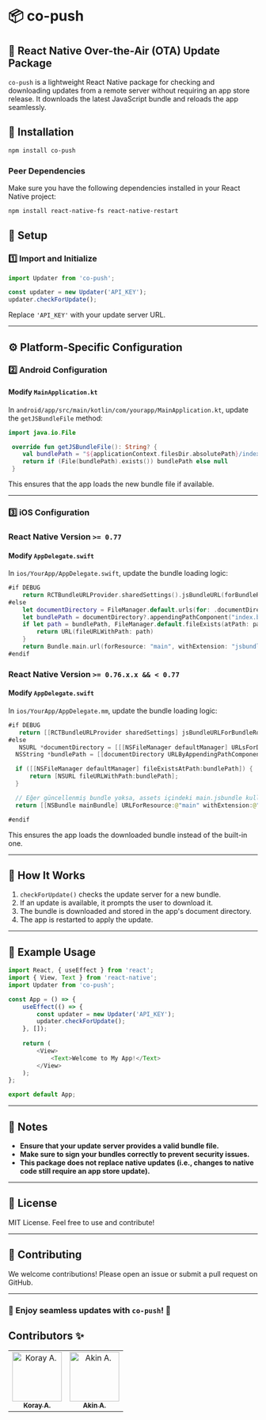 # 📦 co-push

## 🚀 React Native Over-the-Air (OTA) Update Package

`co-push` is a lightweight React Native package for checking and downloading updates from a remote server without requiring an app store release. It downloads the latest JavaScript bundle and reloads the app seamlessly.

## 📌 Installation

```sh
npm install co-push
```

### Peer Dependencies

Make sure you have the following dependencies installed in your React Native project:

```sh
npm install react-native-fs react-native-restart
```

## 🔧 Setup

### **1️⃣ Import and Initialize**

```javascript
import Updater from 'co-push';

const updater = new Updater('API_KEY');
updater.checkForUpdate();
```

Replace `'API_KEY'` with your update server URL.

---

## ⚙️ Platform-Specific Configuration

### **2️⃣ Android Configuration**

#### **Modify `MainApplication.kt`**

In `android/app/src/main/kotlin/com/yourapp/MainApplication.kt`, update the `getJSBundleFile` method:

```kotlin
import java.io.File

 override fun getJSBundleFile(): String? {
    val bundlePath = "${applicationContext.filesDir.absolutePath}/index.bundle"
    return if (File(bundlePath).exists()) bundlePath else null
 }
```

This ensures that the app loads the new bundle file if available.

---

### **3️⃣ iOS Configuration**
### **React Native Version `>= 0.77`**

#### **Modify `AppDelegate.swift`**

In `ios/YourApp/AppDelegate.swift`, update the bundle loading logic:

```swift
#if DEBUG
    return RCTBundleURLProvider.sharedSettings().jsBundleURL(forBundleRoot: "index")
#else
    let documentDirectory = FileManager.default.urls(for: .documentDirectory, in: .userDomainMask).first
    let bundlePath = documentDirectory?.appendingPathComponent("index.bundle").path
    if let path = bundlePath, FileManager.default.fileExists(atPath: path) {
        return URL(fileURLWithPath: path)
    }
    return Bundle.main.url(forResource: "main", withExtension: "jsbundle")
#endif
```

### **React Native Version `>= 0.76.x.x && < 0.77`**

#### **Modify `AppDelegate.swift`**

In `ios/YourApp/AppDelegate.mm`, update the bundle loading logic:

```swift
#if DEBUG
   return [[RCTBundleURLProvider sharedSettings] jsBundleURLForBundleRoot:@"index"];
#else
   NSURL *documentDirectory = [[[NSFileManager defaultManager] URLsForDirectory:NSDocumentDirectory inDomains:NSUserDomainMask] firstObject];
  NSString *bundlePath = [[documentDirectory URLByAppendingPathComponent:@"index.bundle"] path];

  if ([[NSFileManager defaultManager] fileExistsAtPath:bundlePath]) {
      return [NSURL fileURLWithPath:bundlePath];
  }

  // Eğer güncellenmiş bundle yoksa, assets içindeki main.jsbundle kullan
  return [[NSBundle mainBundle] URLForResource:@"main" withExtension:@"jsbundle"];

#endif
```

This ensures the app loads the downloaded bundle instead of the built-in one.

---

## 🎯 How It Works

1. `checkForUpdate()` checks the update server for a new bundle.
2. If an update is available, it prompts the user to download it.
3. The bundle is downloaded and stored in the app's document directory.
4. The app is restarted to apply the update.

---

## 📝 Example Usage

```javascript
import React, { useEffect } from 'react';
import { View, Text } from 'react-native';
import Updater from 'co-push';

const App = () => {
    useEffect(() => {
        const updater = new Updater('API_KEY');
        updater.checkForUpdate();
    }, []);
    
    return (
        <View>
            <Text>Welcome to My App!</Text>
        </View>
    );
};

export default App;
```

---

## 📌 Notes

- **Ensure that your update server provides a valid bundle file.**
- **Make sure to sign your bundles correctly to prevent security issues.**
- **This package does not replace native updates (i.e., changes to native code still require an app store update).**

---

## 📜 License

MIT License. Feel free to use and contribute!

---

## 🤝 Contributing

We welcome contributions! Please open an issue or submit a pull request on GitHub.

---

### 🚀 Enjoy seamless updates with `co-push`! 🚀

## Contributors ✨

<table>
  <tr>
    <td align="center"><a href="https://github.com/korayaggul"><img src="https://github.com/korayaggul.png" width="100px;" alt="Koray A."/><br /><sub><b>Koray A.</b></sub></a></td>
  <td align="center">
  <a href="https://github.com/akinnco">
    <img src="https://github.com/akinnco.png" width="100px;" alt="Akin A."/>
    <br />
    <sub><b>Akin A.</b></sub>
  </a>
</td>
  </tr>
</table>
